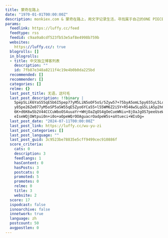 ```yaml
---
title: 蒙奇在路上
date: "1970-01-01T00:00:00Z"
description: monkiex.com & 蒙奇在路上，用文字记录生活，寻找属于自己的ONE PIECE！
params:
  feedlink: https://luffy.cc/feed
  feedtype: rss
  feedid: c9aa9a8cdf523fb53e5af8e4998b759b
  websites:
    https://luffy.cc/: true
  blogrolls: []
  in_blogrolls:
  - title: 中文独立博客列表
    description: ""
    id: 7fb87e348a8211f4c19e4b0b0da225bd
  recommended: []
  recommender: []
  categories: []
  relme: {}
  last_post_title: 无语，这叼毛
  last_post_description: !!binary |
    5pep5LiK6YaS55qE5b6I5pep77yM5LiN5oOF5oS/5Zyw57+75byA5omL5py655yL5LqG55
    y85pe26Ze077yM5oSP5aSW55qE5Zyo6YCa55+l55WM6Z2i5Y+R546w5LqG5LiA5p2h6YCa
    6K+d6K6w5b2V44CCCuWboOS4uuaYr+WHjOaZqOS4gOeCueWNiu+8jOaJgOS7peeUseWwj+
    eIseWQjOWtpui0n+i0o+aOpeWQrOOAguacrOadpeW5s+aXtueci+WIsOg=
  last_post_date: "2024-07-11T00:00:00Z"
  last_post_link: https://luffy.cc/wu-yu-zi
  last_post_categories: []
  last_post_language: ""
  last_post_guid: 3c9523be78835e5cff9499cec910886f
  score_criteria:
    cats: 0
    description: 3
    feedlangs: 1
    hasContent: 0
    hasPosts: 3
    postcats: 0
    promoted: 5
    promotes: 0
    relme: 0
    title: 3
    website: 2
  score: 17
  ispodcast: false
  isnoarchive: false
  innetwork: true
  language: zh
  postcount: 50
  avgpostlen: 0
---
```

